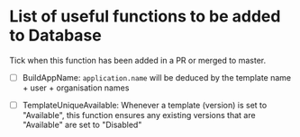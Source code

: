 # List of useful functions to be added to Database

Tick when this function has been added in a PR or merged to master.

- [ ] BuildAppName: `application.name` will be deduced by the template name + user + organisation names

- [ ] TemplateUniqueAvailable: Whenever a template (version) is set to "Available", this function ensures any existing versions that are "Available" are set to "Disabled"
